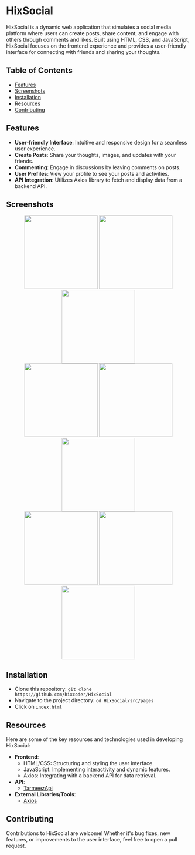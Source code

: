 # HixSocial

HixSocial is a dynamic web application that simulates a social media platform where users can create posts, share content, and engage with others through comments and likes. Built using HTML, CSS, and JavaScript, HixSocial focuses on the frontend experience and provides a user-friendly interface for connecting with friends and sharing your thoughts.

## Table of Contents

- [Features](#features)
- [Screenshots](#screenshots)
- [Installation](#installation)
- [Resources](#resources)
- [Contributing](#contributing)

## Features

- **User-friendly Interface**: Intuitive and responsive design for a seamless user experience.
- **Create Posts**: Share your thoughts, images, and updates with your friends.
- **Commenting**: Engage in discussions by leaving comments on posts.
- **User Profiles**: View your profile to see your posts and activities.
- **API Integration**: Utilizes Axios library to fetch and display data from a backend API.

## Screenshots

<div align="center">
  <img src="github-assets/a1.png" width="200">
  <img src="github-assets/a2.png" width="200">
  <img src="github-assets/a3.png" width="200">
</div>

<div align="center">
  <img src="github-assets/a4.png" width="200">
  <img src="github-assets/a5.png" width="200">
  <img src="github-assets/a6.png" width="200">
</div>

<div align="center">
  <img src="github-assets/a7.png" width="200">
  <img src="github-assets/a8.png" width="200">
  <img src="github-assets/a9.png" width="200">
</div>

## Installation

- Clone this repository: `git clone https://github.com/hixcoder/HixSocial`
- Navigate to the project directory: `cd HixSocial/src/pages`
- Click on `index.html`

## Resources

Here are some of the key resources and technologies used in developing HixSocial:

- **Frontend**:
  - HTML/CSS: Structuring and styling the user interface.
  - JavaScript: Implementing interactivity and dynamic features.
  - Axios: Integrating with a backend API for data retrieval.
- **API**:
  - [TarmeezApi](https://documenter.getpostman.com/view/4696539/2s83zjqN3F)
- **External Libraries/Tools**:
  - [Axios](https://axios-http.com/docs/intro)

## Contributing

Contributions to HixSocial are welcome! Whether it's bug fixes, new features, or improvements to the user interface, feel free to open a pull request.
